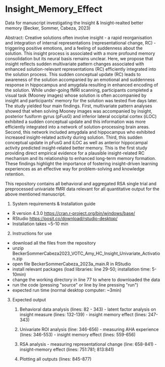 # Insight_Memory_Effect
Data for manuscript investigating the Insight & Insight-realted better memory (Becker, Sommer, Cabeza, 2023)

Abstract:
Creative solutions often involve insight - a rapid reorganisation and integration of internal representations (representational change, RC) - triggering positive emotions, and a feeling of suddenness about the solution. This insight process is associated with a more profound memory consolidation but its neural basis remains unclear. Here, we propose that insight reflects sudden multivariate pattern changes associated with enhanced solution-relevant representations (RC) efficiently integrated into the solution process. This sudden conceptual update (RC) leads to awareness of the solution accompanied by an emotional and suddenness response in hippocampus and amygdala resulting in enhanced encoding of the solution. While under-going fMRI scanning, participants completed a visual task (Mooney images) whose solution is often accompanied by insight and participants’ memory for the solution was tested five days later. The study yielded four main findings. First, multivariate pattern analyses showed that when solving Mooney images was accompanied by insight, posterior fusiform gyrus (pFusG) and inferior lateral occipital cortex (iLOC) exhibited a sudden conceptual update and this information was more efficiently integrated into a network of solution-processing brain areas. Second, this network included amygdala and hippocampus who exhibited increased insight-related activity during solution. Third, this sudden conceptual update in pFusG and iLOC as well as anterior hippocampal activity predicted insight-related better memory. This is the first study providing direct empirical evidence for a plausible insight-related RC mechanism and its relationship to enhanced long-term memory formation. These findings highlight the importance of fostering insight-driven learning experiences as an effective way for problem-solving and knowledge retention.

This repository contains all behavioral and aggregated RSA single trial and preprocessed univariate fMRI data relevant for 
all quantitative output for the above mentioned manuscript. 


1. System requirements & Installation guide
- R version 4.3.0   https://cran.r-project.org/bin/windows/base/
- RStudio    https://posit.co/download/rstudio-desktop/
- Installation takes ~5-10 min 


2. Instructions for use
- download all the files from the repository
- unzip BeckerSommerCabeza2023_VOTC_Amy_HC_Insight_Univariate_Activation.zip
- open file BeckerSommerCabeza_2023a_main.R  in RStudio
- install relevant packages (load libraries: line 29-50; installation time: 5-10min)
- change the working directory in line 77 to where to downloaded the data
- run the code (pressing "source" or line by line pressing "run")
- expected run time (normal desktop computer: ~3min)

3. Expected output
	1) Behavioral data analysis (lines: 82 - 343)
	                - latent factor analysis on insight measure (lines: 132-139)
					- insight memory effect (lines: 247-343)
					
	2) Univariate ROI analysis (line: 346-656)
	                - measuring AHA experience (lines: 346-553)
					- insight memory effect (lines: 559-656)
					
	3) RSA analysis - measuring representational change (line: 658-841)
                    - insight-memory effect (lines: 751:781; 813:841)
					
	4) Plotting all outputs (lines: 845-877)
